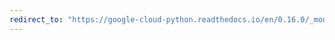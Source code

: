 ```yaml
---
redirect_to: "https://google-cloud-python.readthedocs.io/en/0.16.0/_modules/gcloud/dns/connection.html"
---
```

